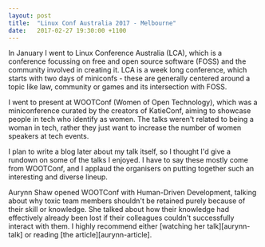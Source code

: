 ```yaml
---
layout: post
title:  "Linux Conf Australia 2017 - Melbourne"
date:   2017-02-27 19:30:00 +1100
---
```


In January I went to Linux Conference Australia (LCA), which is a conference focussing on free and open source software (FOSS) and the community involved in creating it. LCA is a week long conference, which starts with two days of miniconfs - these are generally centered around a topic like law, community or games and its intersection with FOSS.

I went to present at WOOTConf (Women of Open Technology), which was a miniconference curated by the creators of KatieConf, aiming to showcase people in tech who identify as women. The talks weren't related to being a woman in tech, rather they just want to increase the number of women speakers at tech events.

I plan to write a blog later about my talk itself, so I thought I'd give a rundown on some of the talks I enjoyed. I have to say these mostly come from WOOTConf, and I applaud the organisers on putting together such an interesting and diverse lineup.

Aurynn Shaw opened WOOTConf with Human-Driven Development, talking about why toxic team members shouldn't be retained purely because of their skill or knowledge. She talked about how their knowledge had effectively already been lost if their colleagues couldn't successfully interact with them. I highly recommend either [watching her talk][aurynn-talk] or reading [the article][aurynn-article].




[koans]: http://rubykoans.com/
